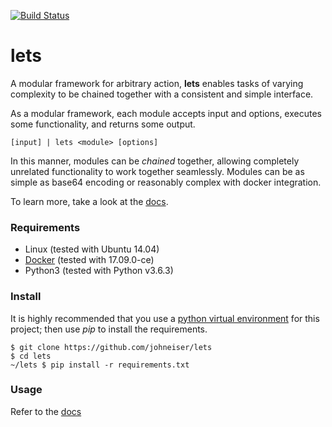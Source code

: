 [![Build Status](https://travis-ci.com/johneiser/lets.svg?branch=master)](https://travis-ci.com/johneiser/lets)

# lets

A modular framework for arbitrary action, **lets** enables tasks of varying complexity to be chained together with a consistent and simple interface.

As a modular framework, each module accepts input and options, executes some functionality, and returns some output.

```
[input] | lets <module> [options]
```

In this manner, modules can be *chained* together, allowing completely unrelated functionality to work together seamlessly.  Modules can be as simple as base64 encoding or reasonably complex with docker integration.

To learn more, take a look at the [docs](https://lets.readthedocs.io/en/latest/index.html).

### Requirements

- Linux (tested with Ubuntu 14.04)
- [Docker](https://docs.docker.com/install/linux/docker-ce/ubuntu/>) (tested with 17.09.0-ce)
- Python3 (tested with Python v3.6.3)

### Install

It is highly recommended that you use a [python virtual environment](https://docs.python-guide.org/dev/virtualenvs/#lower-level-virtualenv) for this project; then use *pip* to install the requirements.

```
$ git clone https://github.com/johneiser/lets
$ cd lets
~/lets $ pip install -r requirements.txt
```

### Usage

Refer to the [docs](https://lets.readthedocs.io/en/latest/usage.html)